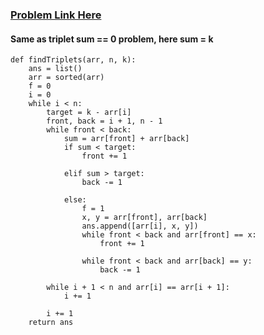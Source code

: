 ### [Problem Link Here](https://www.codingninjas.com/codestudio/guided-paths/data-structures-algorithms/content/118509/offering/1376558)

#### Same as triplet sum == 0 problem, here sum = k
```
def findTriplets(arr, n, k):
    ans = list()
    arr = sorted(arr)
    f = 0
    i = 0
    while i < n:
        target = k - arr[i]
        front, back = i + 1, n - 1
        while front < back:
            sum = arr[front] + arr[back]
            if sum < target:
                front += 1

            elif sum > target:
                back -= 1

            else:
                f = 1
                x, y = arr[front], arr[back]
                ans.append([arr[i], x, y])
                while front < back and arr[front] == x:
                    front += 1

                while front < back and arr[back] == y:
                    back -= 1

        while i + 1 < n and arr[i] == arr[i + 1]:
            i += 1

        i += 1
    return ans
```
